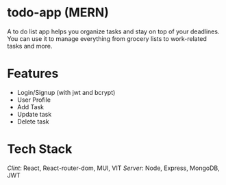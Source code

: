 # todo-app (MERN)
A to do list app helps you organize tasks and stay on top of your deadlines. You can use it to manage everything from grocery lists to work-related tasks and more.

# Features
* Login/Signup (with jwt and bcrypt)
* User Profile
* Add Task
* Update task
* Delete task

# Tech Stack
*Clint*: React, React-router-dom, MUI, VIT
*Server*: Node, Express, MongoDB, JWT
